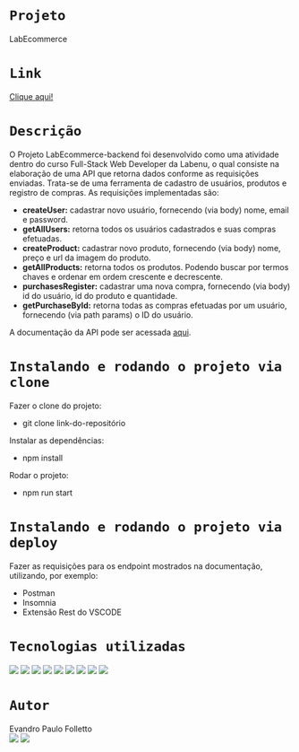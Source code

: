# `Projeto`
LabEcommerce

# `Link`
[Clique aqui!](https://folletto-labecommerce.herokuapp.com/)

# `Descrição`
O Projeto LabEcommerce-backend foi desenvolvido como uma atividade dentro do curso Full-Stack Web Developer da Labenu, o qual consiste na elaboração de uma API que retorna dados conforme as requisições enviadas. Trata-se de uma ferramenta de cadastro de usuários, produtos e registro de compras. As requisições implementadas são:

- **createUser:** cadastrar novo usuário, fornecendo (via body) nome, email e password.
- **getAllUsers:** retorna todos os usuários cadastrados e suas compras efetuadas.
- **createProduct:** cadastrar novo produto, fornecendo (via body) nome, preço e url da imagem do produto.
- **getAllProducts:** retorna todos os produtos. Podendo buscar por termos chaves e ordenar em ordem crescente e decrescente.
- **purchasesRegister:** cadastrar uma nova compra, fornecendo (via body) id do usuário, id do produto e quantidade.
- **getPurchaseById:** retorna todas as compras efetuadas por um usuário, fornecendo (via path params) o ID do usuário.

A documentação da API pode ser acessada [aqui](https://documenter.getpostman.com/view/21552787/VUxRQmX3).

# `Instalando e rodando o projeto via clone`
Fazer o clone do projeto:
- git clone link-do-repositório

Instalar as dependências:
- npm install

Rodar o projeto:
- npm run start

# `Instalando e rodando o projeto via deploy`
Fazer as requisições para os endpoint mostrados na documentação, utilizando, por exemplo:
- Postman
- Insomnia
- Extensão Rest do VSCODE

# `Tecnologias utilizadas`
<div>
<img src="https://img.shields.io/badge/Visual_Studio_Code-0078D4?style=for-the-badge&logo=visual%20studio%20code&logoColor=white">
<img src="https://img.shields.io/badge/JavaScript-F7DF1E?style=for-the-badge&logo=javascript&logoColor=black">
<img src="https://img.shields.io/badge/TypeScript-007ACC?style=for-the-badge&logo=typescript&logoColor=white">
<img src="https://img.shields.io/badge/Node.js-43853D?style=for-the-badge&logo=node.js&logoColor=white">
<img src="https://img.shields.io/badge/MySQL-00000F?style=for-the-badge&logo=mysql&logoColor=white">
<img src="https://img.shields.io/badge/Express.js-404D59?style=for-the-badge">
<img src="https://img.shields.io/badge/GIT-E44C30?style=for-the-badge&logo=git&logoColor=white">
<img src="https://img.shields.io/badge/GitHub-100000?style=for-the-badge&logo=github&logoColor=white">
<img src="https://img.shields.io/badge/Markdown-000000?style=for-the-badge&logo=markdown&logoColor=white">
</div>

# `Autor`
Evandro Paulo Folletto </br>
<a href="https://www.linkedin.com/in/evandrofolletto/"><img src="https://img.shields.io/badge/LinkedIn-0077B5?style=for-the-badge&logo=linkedin&logoColor=white"></a> <a href="https://github.com/epfolletto"><img src="https://img.shields.io/badge/GitHub-100000?style=for-the-badge&logo=github&logoColor=white"></a>
